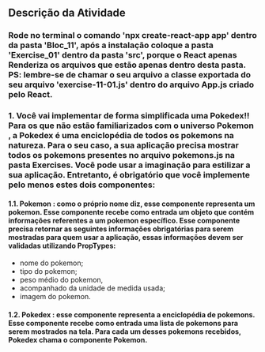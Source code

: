 ## Descrição da Atividade

### Rode no terminal o comando 'npx create-react-app app' dentro da pasta 'Bloc_11', após a instalação coloque a pasta 'Exercise_01' dentro da pasta 'src', porque o React apenas Renderiza os arquivos que estão apenas dentro desta pasta. PS: lembre-se de chamar o seu arquivo a classe exportada do seu arquivo 'exercise-11-01.js' dentro do arquivo App.js criado pelo React.

### 1. Você vai implementar de forma simplificada uma Pokedex!! Para os que não estão familiarizados com o universo Pokemon , a Pokedex é uma enciclopédia de todos os pokemons na natureza. Para o seu caso, a sua aplicação precisa mostrar todos os pokemons presentes no arquivo pokemons.js na pasta Exercises. Você pode usar a imaginação para estilizar a sua aplicação. Entretanto, é obrigatório que você implemente pelo menos estes dois componentes:

#### 1.1. Pokemon : como o próprio nome diz, esse componente representa um pokemon. Esse componente recebe como entrada um objeto que contém informações referentes a um pokemon específico. Esse componente precisa retornar as seguintes informações obrigatórias para serem mostradas para quem usar a aplicação, essas informações devem ser validadas utilizando PropTypes: 
  * nome do pokemon; 
  * tipo do pokemon; 
  * peso médio do pokemon, 
  * acompanhado da unidade de medida usada; 
  * imagem do pokemon.

#### 1.2. Pokedex : esse componente representa a enciclopédia de pokemons. Esse componente recebe como entrada uma lista de pokemons para serem mostrados na tela. Para cada um desses pokemons recebidos, Pokedex chama o componente Pokemon.
